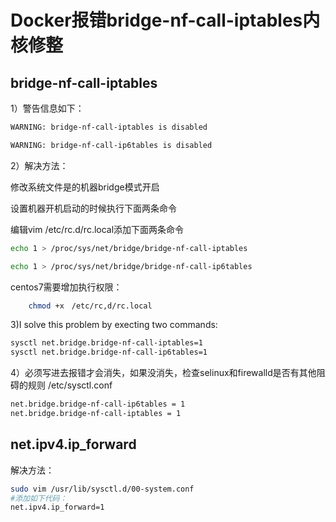 # Docker报错bridge-nf-call-iptables内核修整

## bridge-nf-call-iptables



1）警告信息如下：

```bash
WARNING: bridge-nf-call-iptables is disabled

WARNING: bridge-nf-call-ip6tables is disabled
```

2）解决方法：

修改系统文件是的机器bridge模式开启

设置机器开机启动的时候执行下面两条命令

编辑vim /etc/rc.d/rc.local添加下面两条命令

```bash
echo 1 > /proc/sys/net/bridge/bridge-nf-call-iptables

echo 1 > /proc/sys/net/bridge/bridge-nf-call-ip6tables
```

centos7需要增加执行权限：
```bash
    chmod +x　/etc/rc,d/rc.local
```
3)I solve this problem by execting two commands:

```bash
sysctl net.bridge.bridge-nf-call-iptables=1
sysctl net.bridge.bridge-nf-call-ip6tables=1
```

4）必须写进去报错才会消失，如果没消失，检查selinux和firewalld是否有其他阻碍的规则 /etc/sysctl.conf

```bash
net.bridge.bridge-nf-call-ip6tables = 1
net.bridge.bridge-nf-call-iptables = 1
```





## net.ipv4.ip_forward

解决方法：

```bash
sudo vim /usr/lib/sysctl.d/00-system.conf
#添加如下代码：
net.ipv4.ip_forward=1
```

